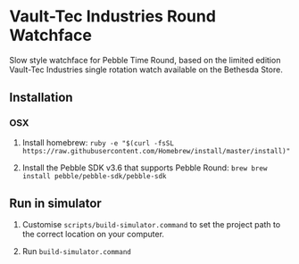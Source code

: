 # Vault-Tec Industries Round Watchface

Slow style watchface for Pebble Time Round, based on the limited edition Vault-Tec Industries single rotation watch available on
the Bethesda Store.

## Installation

### OSX

1.  Install homebrew: `ruby -e "$(curl -fsSL https://raw.githubusercontent.com/Homebrew/install/master/install)"`

2.  Install the Pebble SDK v3.6 that supports Pebble Round: `brew brew install pebble/pebble-sdk/pebble-sdk`

## Run in simulator

1.  Customise `scripts/build-simulator.command` to set the project path to the correct location on your computer.

2.  Run `build-simulator.command`